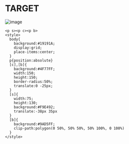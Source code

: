 # TARGET

![image](https://github.com/gaschneider/cssbattle/assets/16023844/8834473b-ffe2-40cf-8b5c-21f08073446a)

```
<p s><p c><p b>
<style>
  body{
    background:#19191A;
    display:grid;
    place-items:center;
  }
  p{position:absolute}
  [c],[b]{
    background:#4F77FF;
    width:150;
    height:150;
    border-radius:50%;
    translate:0 -25px;
  }
  [s]{
    width:75;
    height:130;
    background:#F9E492;
    translate:-38px 35px
  }
  [b]{
    background:#9AD5FF;
    clip-path:polygon(0 50%, 50% 50%, 50% 100%, 0 100%)
  }
</style>
```
